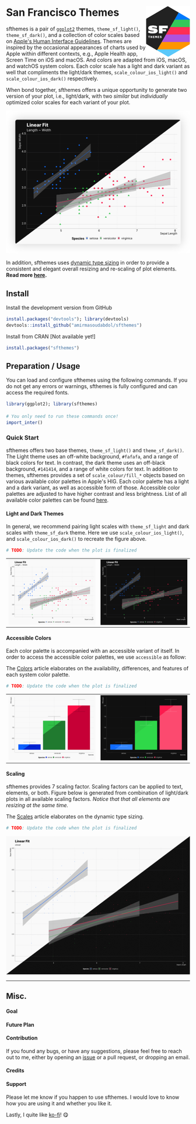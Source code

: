 # San Francisco Themes <picture><source srcset="reference/figures/logo-light.png" media="(prefers-color-scheme: dark)"><img src="man/figures/logo-dark.png" width="120" align="right"/></picture>

sfthemes is a pair of [`ggplot2`](https://ggplot2.tidyverse.org) themes, `theme_sf_light()`, `theme_sf_dark()`, and a collection of color scales based on [Apple's Human Interface Guidelines](https://developer.apple.com/design/human-interface-guidelines/). Themes are inspired by the occasional appearances of charts used by Apple within different contexts, e.g., Apple Health app, Screen Time on iOS and macOS. And colors are adapted from iOS, macOS, and watchOS system colors. Each color scale has a light and dark variant as well that compliments the light/dark themes, `scale_colour_ios_light()` and `scale_colour_ios_dark()` respectively. 

When bond together, sfthemes offers a unique opportunity to generate two version of your plot, i.e., light/dark, with two *similar* but *individually* optimized color scales for each variant of your plot.

<picture>
    <source srcset="reference/figures/front-page-main.png" media="(prefers-color-scheme: dark)" class = "img-responsive center-block d-block mx-auto"/>
    <img src="man/figures/front-page-main-alt.png" class = "img-responsive center-block d-block mx-auto"/>
</picture>

In addition, sfthemes uses [dynamic type sizing](https://developer.apple.com/design/human-interface-guidelines/ios/visual-design/typography/) in order to provide a consistent and elegant overall resizing and re-scaling of plot elements. **Read more [here](articles/typography.html).**

## Install

Install the development version from GitHub
```R
install.packages("devtools"); library(devtools)
devtools::install_github("amirmasoudabdol/sfthemes")
```

Install from CRAN [Not available yet!]
```R
install.packages("sfthemes")
```

## Preparation / Usage

You can load and configure sfthemes using the following commands. If you do not get any errors or warnings, sfthemes is fully configured and can access the required fonts.

```R
library(ggplot2); library(sfthemes)

# You only need to run these commands once!
import_inter()
```

### Quick Start

sfthemes offers two base themes, `theme_sf_light()` and `theme_sf_dark()`. The Light theme uses an off-white background, `#fafafa`, and a range of black colors for text. In contrast, the dark theme uses an off-black background, `#141414`, and a range of white colors for text. In addition to themes, sfthemes provides a set of `scale_colour/fill_*` objects based on various available color palettes in Apple's HIG. Each color palette has a light and a dark variant, as well as accessible form of those. Accessible color palettes are adjusted to have higher contrast and less brightness. List of all available color palettes can be found [here](reference/index.html#section-palettes).

#### Light and Dark Themes

In general, we recommend pairing light scales with `theme_sf_light` and dark scales with `theme_sf_dark` theme. Here we use `scale_colour_ios_light()`, and `scale_colour_ios_dark()` to recreate the figure above.

```R
# TODO: Update the code when the plot is finalized
```

| | |
|--|--|
|![](man/figures/front-page-sample-light.png) | ![](man/figures/front-page-sample-dark.png) |

#### Accessible Colors

Each color palette is accompanied with an accessible variant of itself. In order to access the accessible color palettes, we use `accessible` as follow:

The [Colors](articles/colours.html) article elaborates on the availability, differences, and features of each system color palette.

```R
# TODO: Update the code when the plot is finalized
```

| | |
|--|--|
|![](man/figures/front-page-accessible-on-off-light.png) | ![](man/figures/front-page-accessible-on-off-dark.png) |


#### Scaling

sfthemes provides 7 scaling factor. Scaling factors can be applied to text, elements, or both. Figure below is generated from combination of light/dark plots in all available scaling factors. *Notice that that all elements are resizing at the same time.*

The [Scales](articles/colours.html) article elaborates on the dynamic type sizing.

```R
# TODO: Update the code when the plot is finalized
```

![](man/figures/front-page-scaling-animation-light-dark.gif)



- - -

## Misc.

#### Goal


#### Future Plan

#### Contribution

If you found any bugs, or have any suggestions, please feel free to reach out to me, either by opening an [issue](https://github.com/amirmasoudabdol/sfthemes/issues/) or a pull request, or dropping an email. 

#### Credits

#### Support

Please let me know if you happen to use sfthemes. I would love to know how you are using it and whether you like it. 

Lastly, I quite like [ko-fi](https://ko-fi.com/C0C47DMK)! 😋

